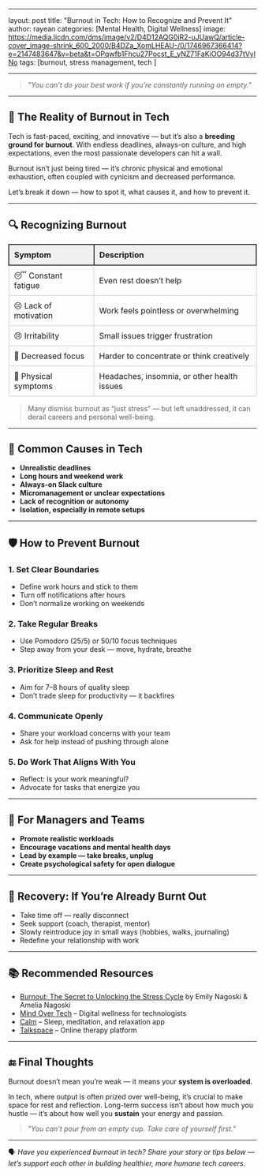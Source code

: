 
---

layout: post
title: "Burnout in Tech: How to Recognize and Prevent It"
author: rayean
categories: [Mental Health, Digital Wellness]
image: https://media.licdn.com/dms/image/v2/D4D12AQG0iR2-uJUawQ/article-cover_image-shrink_600_2000/B4DZa_XomLHEAU-/0/1746967366414?e=2147483647&v=beta&t=OPqwfb1Fhcu27Pocst_E_yNZ71FaKiOO94d37tVylNo
tags: [burnout, stress management, tech ]

---

> _"You can’t do your best work if you’re constantly running on empty."_

---

## 🚨 The Reality of Burnout in Tech

Tech is fast-paced, exciting, and innovative — but it’s also a **breeding ground for burnout**. With endless deadlines, always-on culture, and high expectations, even the most passionate developers can hit a wall.

Burnout isn’t just being tired — it’s chronic physical and emotional exhaustion, often coupled with cynicism and decreased performance.

Let’s break it down — how to spot it, what causes it, and how to prevent it.

---

## 🔍 Recognizing Burnout

<table style="width: 100%; border-collapse: collapse; margin-top: 1em;">
  <thead>
    <tr style="background-color: #f0f0f0;">
      <th style="border: 2px solid #333; padding: 10px; text-align: left;">Symptom</th>
      <th style="border: 2px solid #333; padding: 10px; text-align: left;">Description</th>
    </tr>
  </thead>
  <tbody>
    <tr>
      <td style="border: 1px solid #ccc; padding: 10px;">😴 Constant fatigue</td>
      <td style="border: 1px solid #ccc; padding: 10px;">Even rest doesn’t help</td>
    </tr>
    <tr>
      <td style="border: 1px solid #ccc; padding: 10px;">😣 Lack of motivation</td>
      <td style="border: 1px solid #ccc; padding: 10px;">Work feels pointless or overwhelming</td>
    </tr>
    <tr>
      <td style="border: 1px solid #ccc; padding: 10px;">😠 Irritability</td>
      <td style="border: 1px solid #ccc; padding: 10px;">Small issues trigger frustration</td>
    </tr>
    <tr>
      <td style="border: 1px solid #ccc; padding: 10px;">🧠 Decreased focus</td>
      <td style="border: 1px solid #ccc; padding: 10px;">Harder to concentrate or think creatively</td>
    </tr>
    <tr>
      <td style="border: 1px solid #ccc; padding: 10px;">🤕 Physical symptoms</td>
      <td style="border: 1px solid #ccc; padding: 10px;">Headaches, insomnia, or other health issues</td>
    </tr>
  </tbody>
</table>


> Many dismiss burnout as “just stress” — but left unaddressed, it can derail careers and personal well-being.

---

## 🔄 Common Causes in Tech

- **Unrealistic deadlines**
- **Long hours and weekend work**
- **Always-on Slack culture**
- **Micromanagement or unclear expectations**
- **Lack of recognition or autonomy**
- **Isolation, especially in remote setups**

---

## 🛡️ How to Prevent Burnout

### 1. **Set Clear Boundaries**

- Define work hours and stick to them
- Turn off notifications after hours
- Don’t normalize working on weekends

### 2. **Take Regular Breaks**

- Use Pomodoro (25/5) or 50/10 focus techniques
- Step away from your desk — move, hydrate, breathe

### 3. **Prioritize Sleep and Rest**

- Aim for 7–8 hours of quality sleep
- Don’t trade sleep for productivity — it backfires

### 4. **Communicate Openly**

- Share your workload concerns with your team
- Ask for help instead of pushing through alone

### 5. **Do Work That Aligns With You**

- Reflect: Is your work meaningful?
- Advocate for tasks that energize you

---

## 🧰 For Managers and Teams

- **Promote realistic workloads**
- **Encourage vacations and mental health days**
- **Lead by example — take breaks, unplug**
- **Create psychological safety for open dialogue**

---

## 🌱 Recovery: If You’re Already Burnt Out

- Take time off — really disconnect
- Seek support (coach, therapist, mentor)
- Slowly reintroduce joy in small ways (hobbies, walks, journaling)
- Redefine your relationship with work

---

## 📚 Recommended Resources

- [Burnout: The Secret to Unlocking the Stress Cycle](https://www.goodreads.com/book/show/42397849-burnout) by Emily Nagoski & Amelia Nagoski
- [Mind Over Tech](https://mindovertech.com) – Digital wellness for technologists
- [Calm](https://www.calm.com) – Sleep, meditation, and relaxation app
- [Talkspace](https://www.talkspace.com) – Online therapy platform

---

## 🔚 Final Thoughts

Burnout doesn’t mean you’re weak — it means your **system is overloaded**.

In tech, where output is often prized over well-being, it’s crucial to make space for rest and reflection. Long-term success isn’t about how much you hustle — it’s about how well you **sustain** your energy and passion.

> _"You can’t pour from an empty cup. Take care of yourself first."_

---

🗣️ *Have you experienced burnout in tech? Share your story or tips below — let’s support each other in building healthier, more humane tech careers.*
